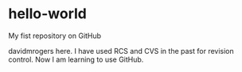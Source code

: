 # hello-world
My fist repository on GitHub

davidmrogers here. I have used RCS and CVS in the past for revision control.
Now I am learning to use GitHub.
